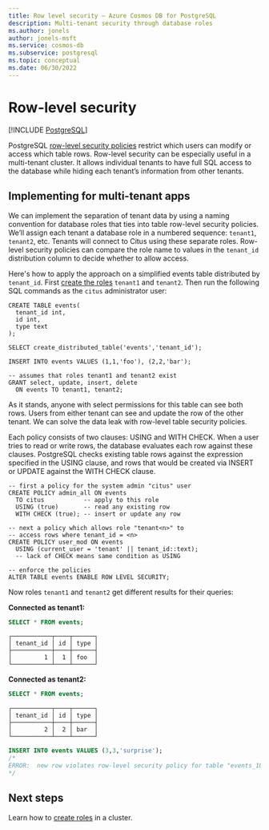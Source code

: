```yaml
---
title: Row level security – Azure Cosmos DB for PostgreSQL
description: Multi-tenant security through database roles
ms.author: jonels
author: jonels-msft
ms.service: cosmos-db
ms.subservice: postgresql
ms.topic: conceptual
ms.date: 06/30/2022
---
```


# Row-level security

[!INCLUDE [PostgreSQL](../includes/appliesto-postgresql.md)]

PostgreSQL [row-level security
policies](https://www.postgresql.org/docs/current/ddl-rowsecurity.html)
restrict which users can modify or access which table rows. Row-level security
can be especially useful in a multi-tenant cluster. It
allows individual tenants to have full SQL access to the database while hiding
each tenant’s information from other tenants.

## Implementing for multi-tenant apps

We can implement the separation of tenant data by using a naming convention for
database roles that ties into table row-level security policies. We’ll assign
each tenant a database role in a numbered sequence: `tenant1`, `tenant2`,
etc. Tenants will connect to Citus using these separate roles. Row-level
security policies can compare the role name to values in the `tenant_id`
distribution column to decide whether to allow access.

Here's how to apply the approach on a simplified events table distributed by
`tenant_id`. First [create the roles](howto-create-users.md) `tenant1` and
`tenant2`. Then run the following SQL commands as the `citus` administrator
user:

```postgresql
CREATE TABLE events(
  tenant_id int,
  id int,
  type text
);

SELECT create_distributed_table('events','tenant_id');

INSERT INTO events VALUES (1,1,'foo'), (2,2,'bar');

-- assumes that roles tenant1 and tenant2 exist
GRANT select, update, insert, delete
  ON events TO tenant1, tenant2;
```

As it stands, anyone with select permissions for this table can see both rows.
Users from either tenant can see and update the row of the other tenant. We can
solve the data leak with row-level table security policies.

Each policy consists of two clauses: USING and WITH CHECK. When a user tries to
read or write rows, the database evaluates each row against these clauses.
PostgreSQL checks existing table rows against the expression specified in the
USING clause, and rows that would be created via INSERT or UPDATE against the
WITH CHECK clause.

```postgresql
-- first a policy for the system admin "citus" user
CREATE POLICY admin_all ON events
  TO citus           -- apply to this role
  USING (true)       -- read any existing row
  WITH CHECK (true); -- insert or update any row

-- next a policy which allows role "tenant<n>" to
-- access rows where tenant_id = <n>
CREATE POLICY user_mod ON events
  USING (current_user = 'tenant' || tenant_id::text);
  -- lack of CHECK means same condition as USING

-- enforce the policies
ALTER TABLE events ENABLE ROW LEVEL SECURITY;
```

Now roles `tenant1` and `tenant2` get different results for their queries:

**Connected as tenant1:**

```sql
SELECT * FROM events;
```
```
┌───────────┬────┬──────┐
│ tenant_id │ id │ type │
├───────────┼────┼──────┤
│         1 │  1 │ foo  │
└───────────┴────┴──────┘
```

**Connected as tenant2:**

```sql
SELECT * FROM events;
```
```
┌───────────┬────┬──────┐
│ tenant_id │ id │ type │
├───────────┼────┼──────┤
│         2 │  2 │ bar  │
└───────────┴────┴──────┘
```
```sql
INSERT INTO events VALUES (3,3,'surprise');
/*
ERROR:  new row violates row-level security policy for table "events_102055"
*/
```

## Next steps

Learn how to [create roles](howto-create-users.md) in a
cluster.

